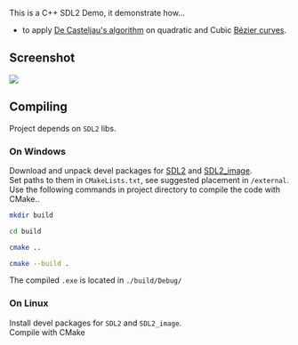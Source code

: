 This is a C++ SDL2 Demo, it demonstrate how...

- to apply [De Casteljau's algorithm](https://en.wikipedia.org/wiki/De_Casteljau%27s_algorithm) on quadratic and Cubic [Bézier curves](https://en.wikipedia.org/wiki/B%C3%A9zier_curve).

## Screenshot
![](https://i.imgur.com/UJl4LUn.gif)

## Compiling

Project depends on `SDL2` libs.

### On Windows

Download and unpack devel packages for [SDL2](https://www.libsdl.org/download-2.0.php) and [SDL2_image](https://www.libsdl.org/projects/SDL_image/).\
Set paths to them in `CMakeLists.txt`, see suggested placement in `/external`.\
Use the following commands in project directory to compile the code with CMake..
```bash
mkdir build

cd build

cmake ..

cmake --build .
```
The compiled `.exe` is located in `./build/Debug/`

### On Linux

Install devel packages for `SDL2` and `SDL2_image`.\
Compile with CMake